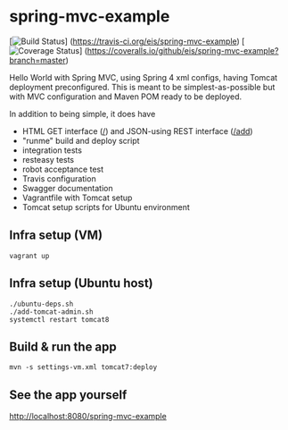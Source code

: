 spring-mvc-example
==================
[![Build Status](https://api.travis-ci.org/eis/spring-mvc-example.svg?branch=master)]
(https://travis-ci.org/eis/spring-mvc-example)
[![Coverage Status](http://img.shields.io/coveralls/eis/spring-mvc-example/master.svg)]
(https://coveralls.io/github/eis/spring-mvc-example?branch=master)

Hello World with Spring MVC, using Spring 4 xml configs, having Tomcat deployment
preconfigured. This is meant to be simplest-as-possible but with MVC
configuration and Maven POM ready to be deployed.

In addition to being simple, it does have
  - HTML GET interface ([/](http://localhost:8080/spring-mvc-example)) and JSON-using REST interface ([/add](http://localhost:8080/spring-mvc-example/add))
  - "runme" build and deploy script
  - integration tests
  - resteasy tests
  - robot acceptance test
  - Travis configuration
  - Swagger documentation
  - Vagrantfile with Tomcat setup
  - Tomcat setup scripts for Ubuntu environment

Infra setup (VM)
----------------

```
vagrant up
```

Infra setup (Ubuntu host)
-------------------------

```
./ubuntu-deps.sh
./add-tomcat-admin.sh
systemctl restart tomcat8
```

Build & run the app
-------------------

```
mvn -s settings-vm.xml tomcat7:deploy
```

See the app yourself
--------------------

[http://localhost:8080/spring-mvc-example](http://localhost:8080/spring-mvc-example)
